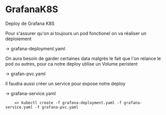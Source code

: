 # GrafanaK8S

Deploy de Grafana K8S

Pour s'assurer qu'on ai toujours un pod fonctionel on va réaliser un déploiement

  -> grafana-deployment.yaml

On aura besoin de garder certaines data malgrès le fait que l'on relance le pod ou autres, pour ca notre deploy utilise un Volume peristent

  -> grafan-pvc.yaml 
  
Il faudra aussi créer un service pour expose notre deploy

  -> grafana-service.yaml
  
        => kubectl create -f grafana-deployment.yaml -f grafana-service.yaml -f grafana-pvc.yaml 
